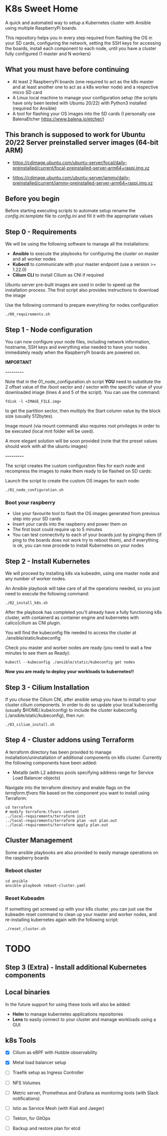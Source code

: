 # K8s Sweet Home

A quick and automated way to setup a Kubernetes cluster with Ansible using multiple RaspberryPi boards.

This repository helps you in every step required from flashing the OS in your SD cards, configuring the network, setting the SSH keys for accessing the boards, install each component to each node, until you have a cluster fully configured (1 master and N workers)


## What you must have before continuing

- At least 2 RaspberryPi boards (one required to act as the k8s master and at least another one to act as a k8s worker node) and a respective micro SD card
- A Linux local machine to manage your configuration setup (the scripts have only been tested with Ubuntu 20/22) with Python3 installed (required for Ansible)
- A tool for flashing your OS images into the SD cards (I personally use BalenaEtcher https://www.balena.io/etcher/)


## This branch is supposed to work for Ubuntu 20/22 Server preinstalled server images (64-bit ARM)

- https://cdimage.ubuntu.com/ubuntu-server/focal/daily-preinstalled/current/focal-preinstalled-server-arm64+raspi.img.xz

- https://cdimage.ubuntu.com/ubuntu-server/jammy/daily-preinstalled/current/jammy-preinstalled-server-arm64+raspi.img.xz

## Before you begin

Before starting executing scripts to automate setup rename the *config.ini.template* file to *config.ini* and fill it with the appropriate values

## Step 0 - Requirements

We will be using the following software to manage all the installations:

- <b>Ansible</b> to execute the playbooks for configuring the cluster on master and all worker nodes
- <b>Kubectl</b> to communicate with your master endpoint (use a version >= 1.22.0)
- <b>Cilium CLI </b> to install Cilium as CNI if required

Ubuntu server pre-built images are used in order to speed up the installation process. The first script also provides instructions to download the image

Use the following command to prepare everything for nodes configuration

```
./00_requirements.sh
```

## Step 1 - Node configuration

You can now configure your node files, including network information, hostname, SSH keys and everything else needed to have your nodes immediately ready when the RaspberryPi boards are powered on.

<b>IMPORTANT</b>

<b>---------</b>

Note that in the 01_node_configuration.sh script <b>YOU</b> need to substitute the 2 offset value of the /boot sector and / sector with the specific value of your downloaded image (lines 4 and 5 of the script).
You can use the command:

```
fdisk -l <IMAGE_FILE.img>
```

to get the partition sector, then multiply the Start column value by the block size (usually 512bytes).

Image mount (via mount command) also requires root privileges in order to be executed (local mnt folder will be used).

A more elegant solution will be soon provided (note that the preset values should work with all the ubuntu images)

<b>---------</b>

The script creates the custom configuration files for each node and recompress the images to make them ready to be flashed on SD cards:

Launch the script to create the custom OS images for each node:
```
./01_node_configuration.sh
```

### Boot your raspberry

- Use your favourite tool to flash the OS images generated from previous step into your SD cards
- Insert your cards into the raspberry and power them on
- The first boot could require up to 5 minutes 
- You can test connectivity to each of your boards just by pinging them (if ping to the boards does not work try to reboot them), and if everything is ok, you can now procede to install Kubernetes on your nodes


## Step 2 - Install Kubernetes

We will proceed by installing k8s via kubeadm, using one master node and any number of worker nodes.

An Ansible playbook will take care of all the operations needed, so you just need to execute the following command:

```
./02_install_k8s.sh
```

After the playbook has completed you'll already have a fully functioning k8s cluster, with containerd as container engine and kubernetes with calico|cilium as CNI plugin.

You will find the kubeconfig file needed to access the cluster at ./ansible/static/kubeconfig

Check you master and worker nodes are ready (you need to wait a few minutes to see them as Ready):

```
kubectl --kubeconfig ./ansible/static/kubeconfig get nodes
```

<b> Now you are ready to deploy your workloads to kubernetes!! </b>



## Step 3 - Cilium Installation

If you chose the Cilium CNI, after ansible setup you have to install to your cluster cilium components. In order to do so update your local kubeconfig (usually $HOME/.kube/config) to include the cluster kubeconfig (./ansible/static/kubeconfig), then run:

```
./03_cilium_install.sh
```


## Step 4 - Cluster addons using Terraform

A terraform directory has been provided to manage installation/uninstallation of additional components on k8s cluster.
Currently the following components have been added:

- Metallb (with L2 address pools specifying address range for Service Load Balancer objects)

Navigate into the terraform directory and enable flags on the *terraform.tfvars* file based on the component you want to install using Terraform:

```
cd terraform
# modify terraform.tfvars content
../local-requirements/terraform init
../local-requirements/terraform plan -out plan.out
../local-requirements/terraform apply plan.out
```


## Cluster Management

Some ansible playbooks are also provided to easily manage operations on the raspberry boards

### Reboot cluster

```
cd ansible
ansible-playbook reboot-cluster.yaml
```

### Reset Kubeadm

If something get screwed up with your k8s cluster, you can just use the kubeadm reset command to clean up your master and worker nodes, and re-installing kubernetes again with the following script:

```
./reset_cluster.sh
```


# TODO

## Step 3 (Extra) - Install additional Kubernetes components

## Local binaries

In the future support for using these tools will also be added:

- <b>Helm</b> to manage kubernetes applications repositories
- <b>Lens</b> to easily connect to your cluster and manage workloads using a GUI

## k8s Tools

- [x] Cilium as eBPF with Hubble observability

- [x] Metal load balancer setup

- [ ] Traefik setup as Ingress Controller

- [ ] NFS Volumes

- [ ] Metric server, Prometheus and Grafana as monitoring tools (with Slack notifications)

- [ ] Istio as Service Mesh (with Kiali and Jaeger)

- [ ] Tekton, for GitOps

- [ ] Backup and restore plan for etcd